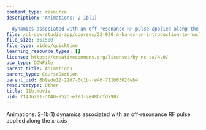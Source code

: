 ```yaml
---
content_type: resource
description: 'Animations: 2-1b(1)

  dynamics associated with an off-resonance RF pulse applied along the x-axis'
file: /ol-ocw-studio-app/courses/22-920-a-hands-on-introduction-to-nuclear-magnetic-resonance-january-iap-1997/7f4362e1df40852de1e32ed8bcfd7907_21b.movie
file_size: 351500
file_type: video/quicktime
learning_resource_types: []
license: https://creativecommons.org/licenses/by-nc-sa/4.0/
ocw_type: OCWFile
parent_title: Animations
parent_type: CourseSection
parent_uid: 8b9ede12-22d7-0c1b-fe46-711b03026eb4
resourcetype: Other
title: 21b.movie
uid: 7f4362e1-df40-852d-e1e3-2ed8bcfd7907
---
```

Animations: 2-1b(1)
dynamics associated with an off-resonance RF pulse applied along the x-axis